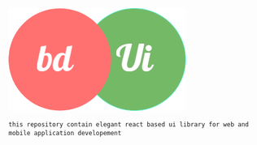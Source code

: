 ![BD UI](./logo.png?raw=true "react js elegant ui")

`this repository contain elegant react based ui library for web and mobile application developement
`